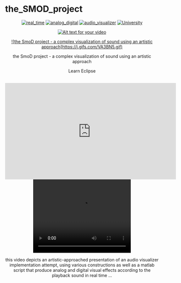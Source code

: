 # the_SMOD_project

<div align="center">
  
[![real_time](https://img.shields.io/badge/real-time-brightgreen)](https://github.com/pasquale90/the_SMOD_project)
[![analog_digital](https://img.shields.io/badge/analog%20-digital-lightgrey)](https://github.com/pasquale90/the_SMOD_project)
[![audio_visualizer](https://img.shields.io/badge/audio-%20visualizer-blue)](https://github.com/pasquale90/the_SMOD_project)
[![University](https://img.shields.io/badge/University-%CE%91%CE%A0%CE%98-red.svg)](http://ascc.ee.auth.gr/?page_id=11)



[![Alt text for your video](https://i9.ytimg.com/vi/9iQsoq3TLE0/mq2.jpg?sqp=CJSYjv4F&rs=AOn4CLB0qjHAP3fUmVH2dY34cKCu9wMZOQ)](https://www.youtube.com/watch?v=9iQsoq3TLE0)

[![the SmoD project - a complex visualization of sound using an artistic approach]https://j.gifs.com/VA3BN5.gif)](https://www.youtube.com/watch?v=9iQsoq3TLE0)

the SmoD project - a complex visualization of sound using an artistic approach

<!DOCTYPE html>
<html>
   <head>
      <title>HTML Video embed</title>
   </head>
   <body>
      <p>Learn Eclipse</p>
      <br />
      <iframe width="560" height="315" src="https://www.youtube.com/watch?v=9iQsoq3TLE0" frameborder="0" allowfullscreen></iframe>
      </iframe>
   </body>
</html>


<video width="320" height="240" controls>
      <source src=”https://www.youtube.com/watch?v=9iQsoq3TLE0” type=video/mp4>
</video>


this video depicts an artistic-approached presentation of  an audio visualizer implementation attempt, using various constructions as well as a matlab script that produce  analog and digital visual effects according to the playback sound in real time ...
